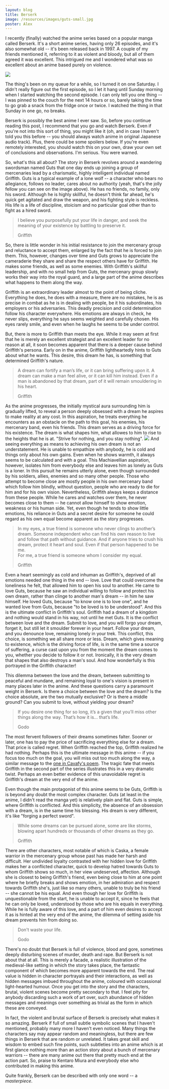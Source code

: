 ```yaml
---
layout: blog
title: Berserk
image: /resources/images/guts-small.jpg
poster: Alex
---
```



I recently (finally) watched the anime series based on a popular manga
called Berserk.
It's a short anime series, having only 26 episodes, and it's also somewhat
old -- it's been released back in 1997.
A couple of my friends mentioned it, referring to it as violent and bloody,
but all of them agreed it was excellent.
This intrigued me and I wondered what was so excellent about an anime
based purely on violence.

<img src="/resources/images/guts.jpg" class="imageinline"/>

The thing's been on my queue for a while, so I turned it on one Saturday.
I didn't really figure out the first episode, so I let it hang until
Sunday morning when I started watching the second episode.
I can only tell you one thing -- I was pinned to the couch for the next 14 hours
or so, barely taking the time to go grab a snack from the fridge once or twice.
I watched the thing in that Sunday in one go, no breaks.

Berserk is possibly the best anime I ever saw.
So, before you continue reading this post, I recommend that you
go and watch Berserk.
Even if you're not into this sort of thing, you might like it
(oh, and in case I haven't told you this before -- you should always
watch anime in original Japanese audio track).
Plus, there could be some spoilers below.
If you're even remotely interested, you should watch this on your own,
draw your own set of conclusions and observations.
I'm serious.
You were warned.

So, what's this all about?
The story in Berserk revolves around a wandering swordsman named Guts
that one day ends up joining a group of mercenaries lead by a charismatic,
highly intelligent individual named Griffith.
Guts is a typical example of a lone wolf -- a character who bears no allegiance,
follows no leader, cares about no authority (yeah, that's the jolly fellow
you can see on the image above).
He has no friends, no family, only his sword.
Although he is highly skillful, he doesn't think far ahead, he's quick get agitated
and draw the weapon, and his fighting style is reckless.
His life is a life of discipline, stoicism and no particular goal other than
to fight as a hired sword.

> I believe you purposefully put your life in danger, and seek the meaning
> of your existence by battling to preserve it.
>
> Griffith

So, there is little wonder in his initial resistance to join the mercenary group
and reluctance to accept them, enlarged by the fact that he is forced to join them.
This, however, changes over time and Guts grows to appreciate the cameraderie they
share and share the respect others have for Griffith.
He makes some friends, as well as some enemies.
With Griffith's skillful leadership, and with no small help from Guts,
the mercenary group slowly works their way into the royal guard, and a large
part of the anime describes what happens to them along the way.

Griffith is an extraordinary leader almost to the point of being cliche.
Everything he does, he does with a measure, there are no mistakes, he is as
precise in combat as he is in dealing with people, be it his subordinates,
his employers or his adversaries.
This deadly precision and cold determination follow his character everywhere.
His emotions are always in check, he never slips, everything he says seems
weighted and carefully chosen.
His eyes rarely smile, and even when he laughs he seems to be under control.

But, there is more to Griffith than meets the eye.
While it may seem at first that he is merely an excellent strategist and an
excellent leader for no reason at all, it soon becomes apparent that there is
a deeper cause behind Griffith's persona.
Early on in the anime, Griffith lightheartedly hints to Guts about what he wants.
This desire, this dream he has, is something that determined Griffith's nature.

> A dream can fortify a man’s life, or it can bring suffering upon it.
> A dream can make a man feel alive, or it can kill him instead.
> Even if a man is abandoned by that dream, part of it will remain smouldering in his heart.
>
> Griffith

As the anime progresses, the initially mystical aura surrounding him is gradually
lifted, to reveal a person deeply obsessed with a dream he aspires to make
reality at any cost.
In this aspiration, he treats everything he encounters as an obstacle on the path to this
goal, his enemies, his mercenary band, even his friends.
This dream serves as a driving force for his existence.
The dream is what shapes him, what allowes to him to rise to the heights that he is at.
"Strive for nothing, and you stay nothing".
<img src="/resources/images/griffith-caska.png" class="imageinline"/>
And seeing everything as means to achieving his own dream is not an understatement.
He is unable to empathize with anybody, he is cold and things only about his own gains.
Even when he shows warmth, it always seems to be calculated and with a goal.
This Machiavellian aspiration, however, isolates him from everybody else and
leaves him as lonely as Guts is a loner.
In this pursuit he remains utterly alone, even though surrounded by his soldiers,
allies, enemies and so many other people.
Those who attempt to become close are mostly people in his own mercenary band
which follow him blindly, without question, people who are ready to die for him
and for his own vision.
Nevertheless, Griffith always keeps a distance from these people.
While he cares and watches over them, he never becomes close to them -- he cannot
allow himself to show emotion, weakness or his human side.
Yet, even though he tends to show little emotions, his reliance in Guts and a secret
desire for someone he could regard as his own equal become apparent as the
story progresses.

> In my eyes, a true friend is someone who never clings to another’s dream.
> Someone independent who can find his own reason to live and follow that path without guidance.
> And if anyone tries to crush his dream, protect it heart and soul.
> Even if that person happened to be me.
> <br/>
> For me, a true friend is someone whom I consider my equal.
>
> Griffith

Even a heart seemingly as cold and inhuman as Griffith's, deprived of all emotions 
needed one thing in the end -- love.
Love that could overcome the loneliness he felt, that allowed him to open
his soul to another.
He came to love Guts, because he saw an individual willing to follow and protect his
own dream, rather than clinge to another man's dream -- in him he saw himself.
He loved Guts, because "to know one is to love one", and he wanted love from
Guts, because "to be loved is to be understood".
And this is the ultimate conflict in Griffith's soul.
Griffith had a dream of a kingdom and nothing would stand in his way, not until
he met Guts.
It is the conflict between love and the dream.
Submit to love, and you will forgo your dream, forget it, but still let it smoulder
forever in your heart.
Follow your dream, and you denounce love, remaining lonely in your trek.
This conflict, this choice, is something we all share more or less.
Dream, which gives meaning to existence, which is the driving force of life, is
in the same time a source of suffering, a curse cast upon you from the moment the
dream comes to you, whether you decide to follow it or not.
Ironically, it is the very dream that shapes that also destroys a man's soul.
And how wonderfully is this portrayed in the Griffith character!

This dilemma between the love and the dream, between submitting to peaceful and mundane,
and remaining loyal to one's vision is present in many places later in the anime.
And these questions carry a paramount weight in Berserk.
Is there a choice between the love and the dream?
Is the choice absolute, are the two mutually exclusive?
Or is there a middle ground?
Can you submit to love, without yielding your dream?

> If you desire one thing for so long, it’s a given that you’ll miss other things along the way. 
> That’s how it is... that’s life.
> 
> Godo

The most fervent followers of their dreams sometimes falter.
Sooner or later, one has to pay the price of sacrificing everything
else for a dream.
That price is called regret.
When Griffith reached the top, Griffith realized he had nothing.
Perhaps this is the ultimate message in this anime -- if you focus
too much on the goal, you will miss out too much along the way,
a similar message to the [one in Cavafy's poem](/home/ithaca/).
The tragic fate that meets Griffith in the second part of the series
illustrates this in a very dramatic twist.
Perhaps an even better evidence of this unavoidable regret is Griffith's
dream at the very end of the anime.

Even though the main protagonist of this anime seems to be Guts, Griffith is
is beyond any doubt the most complex character.
Guts (at least in the anime, I didn't read the manga yet) is relatively plain
and flat.
Guts is simple, where Griffith is conflicted.
And this simplicity, the absence of an obsession with a dream,
is in the same time his blessing.
His dream is very different, it's like "forging a perfect sword".

> While some dreams can be pursued alone, some are like storms, blowing apart
> hundreds or thousands of other dreams as they go.
>
> Griffith

There are other characters, most notable of which is Caska, a female warrior in
the mercenary group whose past has made her harsh and difficult.
Her undivided loyalty contrasted with her hidden love for Griffith makes her a
conflicted character, quick to develop hatred towards Guts to whom Griffith shows
so much, in her view undeserved, affection.
Although she is closest to being Griffith's friend, even being close to him at one
point where he briefly breaks and shows emotion, in her admiration and respect towards
Griffith she's, just like so many others, unable to truly be his friend -- she cannot
be his equal.
And even though her love for Griffith is unquestionable from the start,
he is unable to accept it, since he feels that he can only be loved,
understood by those who are his equals in everything.
While he is fully aware of this love, and a part of him even desires to accept it
as is hinted at the very end of the anime, the dilemma of setting aside his dream
prevents him from doing so.

> Don't waste your life.
> 
> Godo

There's no doubt that Berserk is full of violence, blood and gore,
sometimes deeply disturbing scenes of murder, death and rape.
But Berserk is not about that at all.
This is merely a facade, a realistic illustration of the medieval-like setting
in which the story takes place, the fantastic component of which becomes
more apparent towards the end.
The real value is hidden in character portrayals and their interactions,
as well as hidden messages imbued throughout the anime,
coloured with occassional light-hearted humour.
Once you get into the story and the characters, brutal, violent scenes become
pretty secondary to that.
I feel pity for anybody discarding such a work of art over, such abundance
of hidden messages and meanings over something as trivial as the form in
which these are conveyed.

In fact, the violent and brutal surface of Berserk is precisely what makes
it so amazing.
Berserk if full of small subtle symbolic scenes that I haven't mentioned,
probably many more I haven't even noticed.
Many things the characters say may appear random and meaningless, but there are few
things in Berserk that are random or unrelated.
It takes great skill and wisdom to embed such fine points, such subtleties
into an anime which is at first glance nothing more than an action story about a bunch
of mercenary warriors -- there are many anime out there that pretty much
end at the action part.
So, praise to Kentaro Miura and everybody else who contributed in making this anime.

Quite frankly, Berserk can be described with only one word -- a *masterpiece*.


